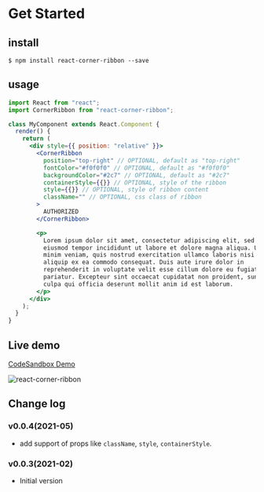 # Get Started

## install

```shell
$ npm install react-corner-ribbon --save
```

## usage

```jsx
import React from "react";
import CornerRibbon from "react-corner-ribbon";

class MyComponent extends React.Component {
  render() {
    return (
      <div style={{ position: "relative" }}>
        <CornerRibbon
          position="top-right" // OPTIONAL, default as "top-right"
          fontColor="#f0f0f0" // OPTIONAL, default as "#f0f0f0"
          backgroundColor="#2c7" // OPTIONAL, default as "#2c7"
          containerStyle={{}} // OPTIONAL, style of the ribbon
          style={{}} // OPTIONAL, style of ribbon content
          className="" // OPTIONAL, css class of ribbon
        >
          AUTHORIZED
        </CornerRibbon>

        <p>
          Lorem ipsum dolor sit amet, consectetur adipiscing elit, sed do
          eiusmod tempor incididunt ut labore et dolore magna aliqua. Ut enim ad
          minim veniam, quis nostrud exercitation ullamco laboris nisi ut
          aliquip ex ea commodo consequat. Duis aute irure dolor in
          reprehenderit in voluptate velit esse cillum dolore eu fugiat nulla
          pariatur. Excepteur sint occaecat cupidatat non proident, sunt in
          culpa qui officia deserunt mollit anim id est laborum.
        </p>
      </div>
    );
  }
}
```

## Live demo
[CodeSandbox Demo](https://codesandbox.io/s/react-corner-ribbon-demo-qboxn)

![react-corner-ribbon](https://user-images.githubusercontent.com/14038117/106426773-28aef900-64a1-11eb-806a-851342d9eb97.png)


## Change log
### v0.0.4(2021-05)
* add support of props like `className`, `style`, `containerStyle`.

### v0.0.3(2021-02)
* Initial version